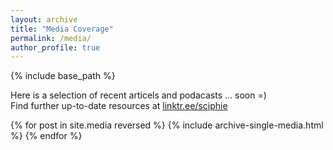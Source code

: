 ```yaml
---
layout: archive
title: "Media Coverage"
permalink: /media/
author_profile: true
---
```


{% include base_path %}

Here is a selection of recent articels and podacasts ... soon =)  
Find further up-to-date resources at <a href="https://linktr.ee/sciphie">linktr.ee/sciphie </a>

{% for post in site.media reversed %}
  {% include archive-single-media.html %}
{% endfor %}

